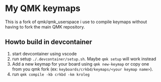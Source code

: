 # My QMK keymaps

This is a fork of qmk/qmk_userspace i use to compile keymaps without having to fork the main QMK repository.

## Howto build in devcontainer

1. start devcontainer using vscode
1. run setup `./.devcontainer/setup.sh`. Maybe `qmk setup` will work instead
1. Add a new keymap for your board using `qmk new-keymap` or copy one from you qmk fork (ex: `keyboards/crkbd/keymaps/<your keymap name>`).
1. run `qmk compile -kb crkbd -km kroleg`

